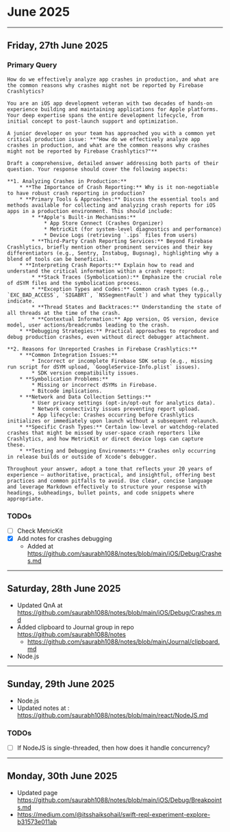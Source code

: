 # June 2025

---

## Friday, 27th June 2025

### Primary Query

`How do we effectively analyze app crashes in production, and what are the common reasons why crashes might not be reported by Firebase Crashlytics?`

```
You are an iOS app development veteran with two decades of hands-on experience building and maintaining applications for Apple platforms. Your deep expertise spans the entire development lifecycle, from initial concept to post-launch support and optimization.

A junior developer on your team has approached you with a common yet critical production issue: **"How do we effectively analyze app crashes in production, and what are the common reasons why crashes might not be reported by Firebase Crashlytics?"**

Draft a comprehensive, detailed answer addressing both parts of their question. Your response should cover the following aspects:

**1. Analyzing Crashes in Production:**
    * **The Importance of Crash Reporting:** Why is it non-negotiable to have robust crash reporting in production?
    * **Primary Tools & Approaches:** Discuss the essential tools and methods available for collecting and analyzing crash reports for iOS apps in a production environment. This should include:
        * **Apple's Built-in Mechanisms:**
            * App Store Connect (Crashes Organizer)
            * MetricKit (for system-level diagnostics and performance)
            * Device Logs (retrieving `.ips` files from users)
        * **Third-Party Crash Reporting Services:** Beyond Firebase Crashlytics, briefly mention other prominent services and their key differentiators (e.g., Sentry, Instabug, Bugsnag), highlighting why a blend of tools can be beneficial.
    * **Interpreting Crash Reports:** Explain how to read and understand the critical information within a crash report:
        * **Stack Traces (Symbolication):** Emphasize the crucial role of dSYM files and the symbolication process.
        * **Exception Types and Codes:** Common crash types (e.g., `EXC_BAD_ACCESS`, `SIGABRT`, `NSSegmentFault`) and what they typically indicate.
        * **Thread States and Backtraces:** Understanding the state of all threads at the time of the crash.
        * **Contextual Information:** App version, OS version, device model, user actions/breadcrumbs leading to the crash.
    * **Debugging Strategies:** Practical approaches to reproduce and debug production crashes, even without direct debugger attachment.

**2. Reasons for Unreported Crashes in Firebase Crashlytics:**
    * **Common Integration Issues:**
        * Incorrect or incomplete Firebase SDK setup (e.g., missing run script for dSYM upload, `GoogleService-Info.plist` issues).
        * SDK version compatibility issues.
    * **Symbolication Problems:**
        * Missing or incorrect dSYMs in Firebase.
        * Bitcode implications.
    * **Network and Data Collection Settings:**
        * User privacy settings (opt-in/opt-out for analytics data).
        * Network connectivity issues preventing report upload.
        * App lifecycle: Crashes occurring before Crashlytics initializes or immediately upon launch without a subsequent relaunch.
    * **Specific Crash Types:** Certain low-level or watchdog-related crashes that might be missed by user-space crash reporters like Crashlytics, and how MetricKit or direct device logs can capture these.
    * **Testing and Debugging Environments:** Crashes only occurring in release builds or outside of Xcode's debugger.

Throughout your answer, adopt a tone that reflects your 20 years of experience – authoritative, practical, and insightful, offering best practices and common pitfalls to avoid. Use clear, concise language and leverage Markdown effectively to structure your response with headings, subheadings, bullet points, and code snippets where appropriate.
```

### TODOs
- [ ] Check MetricKit
- [x] Add notes for crashes debugging
    - Added at https://github.com/saurabh1088/notes/blob/main/iOS/Debug/Crashes.md

---

## Saturday, 28th June 2025

- Updated QnA at https://github.com/saurabh1088/notes/blob/main/iOS/Debug/Crashes.md
- Added clipboard to Journal group in repo https://github.com/saurabh1088/notes
    - https://github.com/saurabh1088/notes/blob/main/Journal/clipboard.md
- Node.js


---

## Sunday, 29th June 2025

- Node.js
- Updated notes at : https://github.com/saurabh1088/notes/blob/main/react/NodeJS.md

### TODOs
- [ ] If NodeJS is single-threaded, then how does it handle concurrency?

---

## Monday, 30th June 2025

- Updated page https://github.com/saurabh1088/notes/blob/main/iOS/Debug/Breakpoints.md
- https://medium.com/@itsshaiksohail/swift-repl-experiment-explore-b31573e011ab


